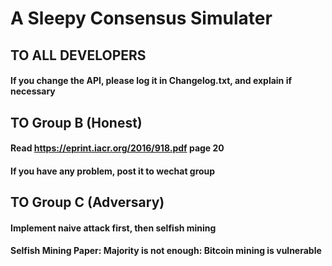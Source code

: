 # A Sleepy Consensus Simulater

## TO ALL DEVELOPERS
#### If you change the API, please log it in Changelog.txt, and explain if necessary

## TO Group B (Honest)
#### Read https://eprint.iacr.org/2016/918.pdf page 20
#### If you have any problem, post it to wechat group

## TO Group C (Adversary)
#### Implement naive attack first, then selfish mining
#### Selfish Mining Paper: Majority is not enough: Bitcoin mining is vulnerable
